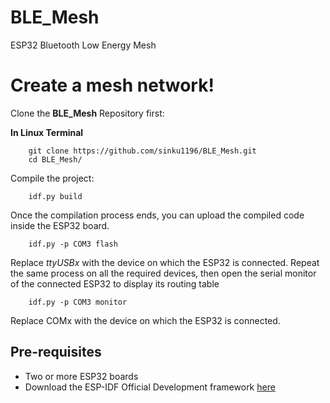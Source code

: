 # BLE_Mesh
ESP32 Bluetooth Low Energy Mesh

# Create a mesh network!

Clone the __BLE_Mesh__ Repository first:

__In Linux Terminal__
```
    git clone https://github.com/sinku1196/BLE_Mesh.git
    cd BLE_Mesh/
```
Compile the project:

```
    idf.py build
```
Once the compilation process ends, you can upload the compiled code inside the ESP32 board.

```
    idf.py -p COM3 flash
```
Replace _ttyUSBx_ with the device on which the ESP32 is connected.
Repeat the same process on all the required devices, then open the serial monitor of the connected ESP32 to display its routing table

```
    idf.py -p COM3 monitor
```
Replace COMx with the device on which the ESP32 is connected.

## Pre-requisites

- Two or more ESP32 boards
- Download the ESP-IDF Official Development framework [here](https://docs.espressif.com/projects/esp-idf/en/stable/get-started/index.html#step-2-get-esp-idf)
